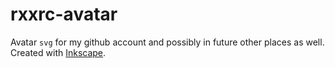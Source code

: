 
# rxxrc-avatar
Avatar `svg` for my github account and possibly in future other places as well.
Created with [Inkscape](https://inkscape.org/).

